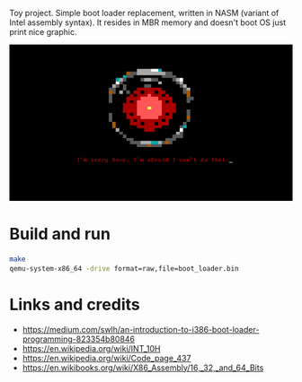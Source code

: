 Toy project. Simple boot loader replacement, written in NASM (variant of Intel assembly syntax).
It resides in MBR memory and doesn't boot OS just print nice graphic.

<p align="center">
<img src="./img/demo.png"/>
</p>

# Build and run
```bash
make
qemu-system-x86_64 -drive format=raw,file=boot_loader.bin
```

# Links and credits
- https://medium.com/swlh/an-introduction-to-i386-boot-loader-programming-823354b80846
- https://en.wikipedia.org/wiki/INT_10H
- https://en.wikipedia.org/wiki/Code_page_437
- https://en.wikibooks.org/wiki/X86_Assembly/16,_32,_and_64_Bits
